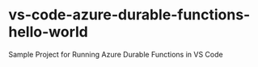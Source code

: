 # vs-code-azure-durable-functions-hello-world

Sample Project for Running Azure Durable Functions in VS Code

